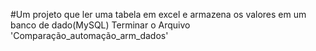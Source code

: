#Um projeto que ler uma tabela em excel e armazena os valores em um banco de dado(MySQL)
Terminar o Arquivo 'Comparação_automação_arm_dados'
